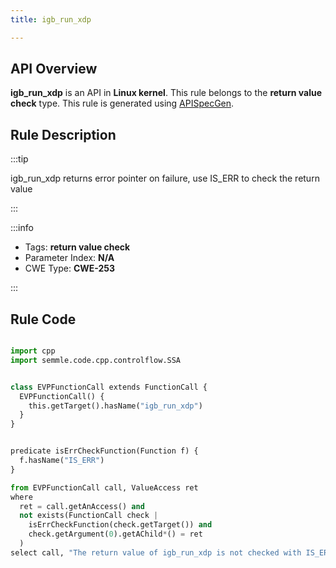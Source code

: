 ```yaml
---
title: igb_run_xdp

---
```



## API Overview
**igb_run_xdp** is an API in **Linux kernel**. This rule belongs to the **return value check** type. This rule is generated using [APISpecGen](../../tools/APISpecGen).
## Rule Description

:::tip

igb_run_xdp returns error pointer on failure, use IS_ERR to check the return value

:::

:::info

- Tags: **return value check**
- Parameter Index: **N/A**
- CWE Type: **CWE-253**

:::

## Rule Code
```python

import cpp
import semmle.code.cpp.controlflow.SSA


class EVPFunctionCall extends FunctionCall {
  EVPFunctionCall() {
    this.getTarget().hasName("igb_run_xdp")
  }
}


predicate isErrCheckFunction(Function f) {
  f.hasName("IS_ERR") 
}

from EVPFunctionCall call, ValueAccess ret
where
  ret = call.getAnAccess() and
  not exists(FunctionCall check |
    isErrCheckFunction(check.getTarget()) and
    check.getArgument(0).getAChild*() = ret
  )
select call, "The return value of igb_run_xdp is not checked with IS_ERR."
    
```